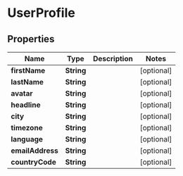 # UserProfile

## Properties
Name | Type | Description | Notes
------------ | ------------- | ------------- | -------------
**firstName** | **String** |  |  [optional]
**lastName** | **String** |  |  [optional]
**avatar** | **String** |  |  [optional]
**headline** | **String** |  |  [optional]
**city** | **String** |  |  [optional]
**timezone** | **String** |  |  [optional]
**language** | **String** |  |  [optional]
**emailAddress** | **String** |  |  [optional]
**countryCode** | **String** |  |  [optional]
